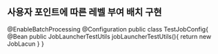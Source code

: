 ## 사용자 포인트에 따른 레벨 부여 배치 구현


@EnableBatchProcessing
@Configuration
public class TestJobConfig{
	@Bean
	public JobLauncherTestUtils jobLauncherTestUtils(){
		return new JobLacun
	}
}